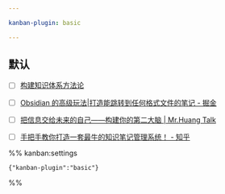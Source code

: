 ```yaml
---

kanban-plugin: basic

---
```


## 默认

- [ ] [构建知识体系方法论](https://www.yuque.com/renshen052/method/tfbr8u#Jt2fw)
- [ ] [Obsidian 的高级玩法|打造能跳转到任何格式文件的笔记 - 掘金](https://juejin.cn/post/7145351315705577485#heading-52)
- [ ] [把信息交给未来的自己——构建你的第二大脑 | Mr.Huang Talk](https://www.mrhuangtalk.com/posts/BulidYourSecondBrian/)
- [ ] [手把手教你打造一套最牛的知识笔记管理系统！ - 知乎](https://zhuanlan.zhihu.com/p/191519306)




%% kanban:settings
```
{"kanban-plugin":"basic"}
```
%%